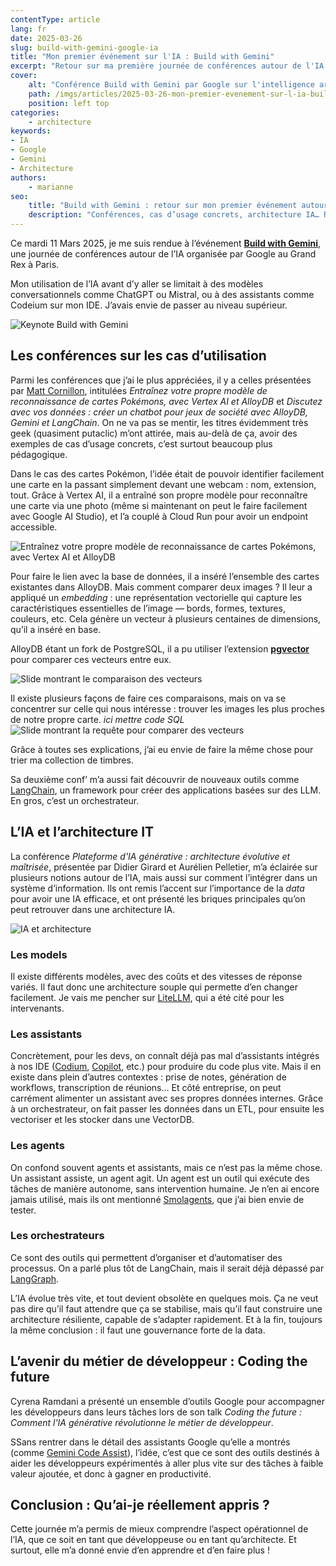 ```yaml
---
contentType: article
lang: fr
date: 2025-03-26
slug: build-with-gemini-google-ia
title: "Mon premier événement sur l'IA : Build with Gemini"
excerpt: "Retour sur ma première journée de conférences autour de l'IA au Grand Rex à Paris"
cover:
    alt: "Conférence Build with Gemini par Google sur l'intelligence artificielle au Grand Rex à Paris"
    path: /imgs/articles/2025-03-26-mon-premier-evenement-sur-l-ia-build-with-gemini/cover.jpg
    position: left top
categories:
    - architecture
keywords:
- IA
- Google
- Gemini
- Architecture
authors:
    - marianne
seo:
    title: "Build with Gemini : retour sur mon premier événement autour de l'IA organisé par Google"
    description: "Conférences, cas d’usage concrets, architecture IA… Retour d’expérience sur l’événement Build with Gemini, ma première immersion dans le monde de l’intelligence artificielle organisée par Google à Paris."
---
```

Ce mardi 11 Mars 2025, je me suis rendue à l’événement [**Build with Gemini**](https://cloudonair.withgoogle.com/events/build-with-gemini?utm_source=sales_contacts&utm_medium=email&utm_campaign=FY25-Q1-emea-EME27592-physicalevent-er-developers-summit-fr&utm_content=victoria&utm_term=-), une journée de conférences autour de l’IA organisée par Google au Grand Rex à Paris.

Mon utilisation de l’IA avant d’y aller se limitait à des modèles conversationnels comme ChatGPT ou Mistral, ou à des assistants comme Codeium sur mon IDE. J’avais envie de passer au niveau supérieur.

![Keynote Build with Gemini]({BASE_URL}/imgs/articles/2025-03-26-mon-premier-evenement-sur-l-ia-build-with-gemini/keynote.jpg)

## Les conférences sur les cas d’utilisation

Parmi les conférences que j’ai le plus appréciées, il y a celles présentées par [Matt Cornillon](https://github.com/Matthieu68857), intitulées *Entraînez votre propre modèle de reconnaissance de cartes Pokémons, avec Vertex AI et AlloyDB* et *Discutez avec vos données : créer un chatbot pour jeux de société avec AlloyDB, Gemini et LangChain*. On ne va pas se mentir, les titres évidemment très geek (quasiment putaclic) m’ont attirée, mais au-delà de ça, avoir des exemples de cas d’usage concrets, c’est surtout beaucoup plus pédagogique.

Dans le cas des cartes Pokémon, l’idée était de pouvoir identifier facilement une carte en la passant simplement devant une webcam : nom, extension, tout. Grâce à Vertex AI, il a entraîné son propre modèle pour reconnaître une carte via une photo (même si maintenant on peut le faire facilement avec Google AI Studio), et l’a couplé à Cloud Run pour avoir un endpoint accessible.

![Entraînez votre propre modèle de reconnaissance de cartes Pokémons, avec Vertex AI et AlloyDB]({BASE_URL}/imgs/articles/2025-03-26-mon-premier-evenement-sur-l-ia-build-with-gemini/pokemon.jpg)

Pour faire le lien avec la base de données, il a inséré l’ensemble des cartes existantes dans AlloyDB. Mais comment comparer deux images ? Il leur a appliqué un *embedding* : une représentation vectorielle qui capture les caractéristiques essentielles de l’image — bords, formes, textures, couleurs, etc. Cela génère un vecteur à plusieurs centaines de dimensions, qu’il a inséré en base.

AlloyDB étant un fork de PostgreSQL, il a pu utiliser l’extension [**pgvector**](https://www.postgresql.org/about/news/pgvector-070-released-2852/) pour comparer ces vecteurs entre eux.

![Slide montrant le comparaison des vecteurs]({BASE_URL}/imgs/articles/2025-03-26-mon-premier-evenement-sur-l-ia-build-with-gemini/vector_slides.jpg)

Il existe plusieurs façons de faire ces comparaisons, mais on va se concentrer sur celle qui nous intéresse : trouver les images les plus proches de notre propre carte.
*ici mettre code SQL*
![Slide montrant la requête pour comparer des vecteurs]({BASE_URL}/imgs/articles/2025-03-26-mon-premier-evenement-sur-l-ia-build-with-gemini/vector_sql.jpg)


Grâce à toutes ses explications, j’ai eu envie de faire la même chose pour trier ma collection de timbres.

Sa deuxième conf’ m’a aussi fait découvrir de nouveaux outils comme [LangChain](https://github.com/langchain-ai/langchain), un framework pour créer des applications basées sur des LLM. En gros, c’est un orchestrateur.

## L’IA et l’architecture IT

La conférence *Plateforme d'IA générative : architecture évolutive et maîtrisée*, présentée par Didier Girard et Aurélien Pelletier, m’a éclairée sur plusieurs notions autour de l’IA, mais aussi sur comment l’intégrer dans un système d’information.
Ils ont remis l’accent sur l’importance de la *data* pour avoir une IA efficace, et ont présenté les briques principales qu’on peut retrouver dans une architecture IA.

![IA et architecture]({BASE_URL}/imgs/articles/2025-03-26-mon-premier-evenement-sur-l-ia-build-with-gemini/archi.jpg)

### Les models

Il existe différents modèles, avec des coûts et des vitesses de réponse variés. Il faut donc une architecture souple qui permette d’en changer facilement. Je vais me pencher sur [LiteLLM](https://www.litellm.ai/), qui a été cité pour les intervenants.

### Les assistants

Concrètement, pour les devs, on connaît déjà pas mal d’assistants intégrés à nos IDE ([Codium](https://codeium.com/), [Copilot](https://github.com/features/copilot), etc.) pour produire du code plus vite. Mais il en existe dans plein d’autres contextes : prise de notes, génération de workflows, transcription de réunions…
Et côté entreprise, on peut carrément alimenter un assistant avec ses propres données internes. Grâce à un orchestrateur, on fait passer les données dans un ETL, pour ensuite les vectoriser et les stocker dans une VectorDB.

### Les agents

On confond souvent agents et assistants, mais ce n’est pas la même chose. Un assistant assiste, un agent agit. Un agent est un outil qui exécute des tâches de manière autonome, sans intervention humaine. Je n’en ai encore jamais utilisé, mais ils ont mentionné [Smolagents](https://github.com/huggingface/smolagents), que j’ai bien envie de tester.

### Les orchestrateurs

Ce sont des outils qui permettent d’organiser et d’automatiser des processus.
On a parlé plus tôt de LangChain, mais il serait déjà dépassé par [LangGraph](https://www.langchain.com/langgraph).

<div class="admonition tip" markdown="1"><p class="admonition-title"></p>
L’IA évolue très vite, et tout devient obsolète en quelques mois. Ça ne veut pas dire qu’il faut attendre que ça se stabilise, mais qu’il faut construire une architecture résiliente, capable de s’adapter rapidement. Et à la fin, toujours la même conclusion : il faut une gouvernance forte de la data.

</div>

## L’avenir du métier de développeur : Coding the future

Cyrena Ramdani a présenté un ensemble d’outils Google pour accompagner les développeurs dans leurs tâches lors de son talk *Coding the future : Comment l'IA générative révolutionne le métier de développeur*.

SSans rentrer dans le détail des assistants Google qu’elle a montrés (comme [Gemini Code Assist](https://codeassist.google/products/business?hl=fr)), l’idée, c’est que ce sont des outils destinés à aider les développeurs expérimentés à aller plus vite sur des tâches à faible valeur ajoutée, et donc à gagner en productivité.

## Conclusion : Qu’ai-je réellement appris ?

Cette journée m’a permis de mieux comprendre l’aspect opérationnel de l’IA, que ce soit en tant que développeuse ou en tant qu’architecte. Et surtout, elle m’a donné envie d’en apprendre et d’en faire plus !
